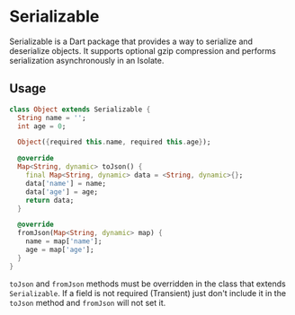 # Serializable

Serializable is a Dart package that provides a way to serialize and deserialize objects. It supports optional gzip compression and performs serialization asynchronously in an Isolate.

## Usage
```dart
class Object extends Serializable {
  String name = '';
  int age = 0;

  Object({required this.name, required this.age});

  @override
  Map<String, dynamic> toJson() {
    final Map<String, dynamic> data = <String, dynamic>{};
    data['name'] = name;
    data['age'] = age;
    return data;
  }

  @override
  fromJson(Map<String, dynamic> map) {
    name = map['name'];
    age = map['age'];
  }
}
```
`toJson` and `fromJson` methods must be overridden in the class that extends `Serializable`. If a field is not required (Transient) just don't include it in the `toJson` method and `fromJson` will not set it.
